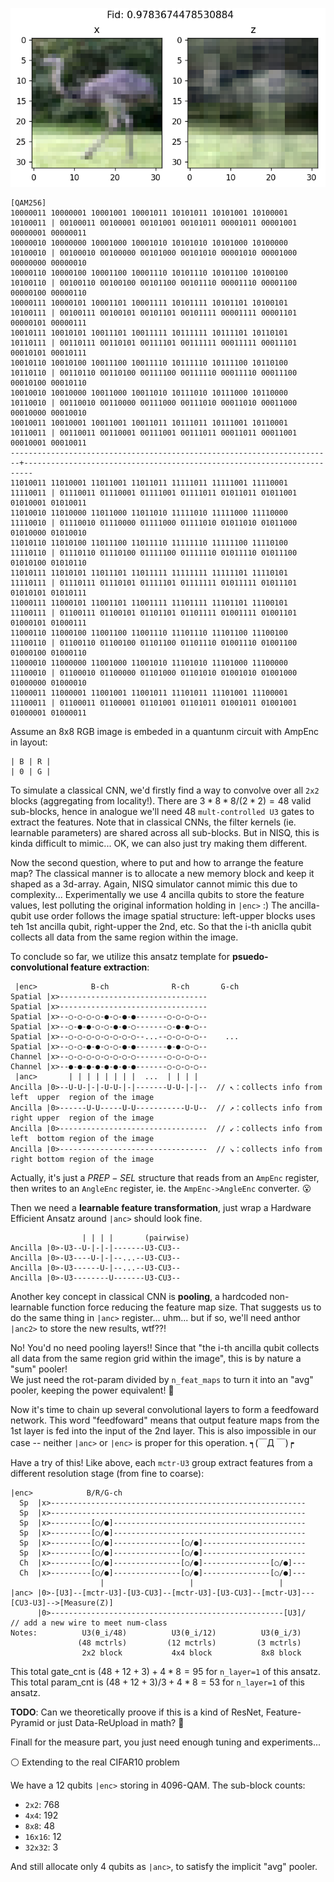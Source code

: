 ![amp_enc_vqc.png](./amp_enc_vqc.png)

```
[QAM256]
10000011 10000001 10001001 10001011 10101011 10101001 10100001 10100011 | 00100011 00100001 00101001 00101011 00001011 00001001 00000001 00000011
10000010 10000000 10001000 10001010 10101010 10101000 10100000 10100010 | 00100010 00100000 00101000 00101010 00001010 00001000 00000000 00000010
10000110 10000100 10001100 10001110 10101110 10101100 10100100 10100110 | 00100110 00100100 00101100 00101110 00001110 00001100 00000100 00000110
10000111 10000101 10001101 10001111 10101111 10101101 10100101 10100111 | 00100111 00100101 00101101 00101111 00001111 00001101 00000101 00000111
10010111 10010101 10011101 10011111 10111111 10111101 10110101 10110111 | 00110111 00110101 00111101 00111111 00011111 00011101 00010101 00010111
10010110 10010100 10011100 10011110 10111110 10111100 10110100 10110110 | 00110110 00110100 00111100 00111110 00011110 00011100 00010100 00010110
10010010 10010000 10011000 10011010 10111010 10111000 10110000 10110010 | 00110010 00110000 00111000 00111010 00011010 00011000 00010000 00010010
10010011 10010001 10011001 10011011 10111011 10111001 10110001 10110011 | 00110011 00110001 00111001 00111011 00011011 00011001 00010001 00010011
------------------------------------------------------------------------+------------------------------------------------------------------------
11010011 11010001 11011001 11011011 11111011 11111001 11110001 11110011 | 01110011 01110001 01111001 01111011 01011011 01011001 01010001 01010011
11010010 11010000 11011000 11011010 11111010 11111000 11110000 11110010 | 01110010 01110000 01111000 01111010 01011010 01011000 01010000 01010010
11010110 11010100 11011100 11011110 11111110 11111100 11110100 11110110 | 01110110 01110100 01111100 01111110 01011110 01011100 01010100 01010110
11010111 11010101 11011101 11011111 11111111 11111101 11110101 11110111 | 01110111 01110101 01111101 01111111 01011111 01011101 01010101 01010111
11000111 11000101 11001101 11001111 11101111 11101101 11100101 11100111 | 01100111 01100101 01101101 01101111 01001111 01001101 01000101 01000111
11000110 11000100 11001100 11001110 11101110 11101100 11100100 11100110 | 01100110 01100100 01101100 01101110 01001110 01001100 01000100 01000110
11000010 11000000 11001000 11001010 11101010 11101000 11100000 11100010 | 01100010 01100000 01101000 01101010 01001010 01001000 01000000 01000010
11000011 11000001 11001001 11001011 11101011 11101001 11100001 11100011 | 01100011 01100001 01101001 01101011 01001011 01001001 01000001 01000011
```

Assume an 8x8 RGB image is embeded in a quantunm circuit with AmpEnc in layout:
```
| B | R |
| 0 | G |
```

To simulate a classical CNN, we'd firstly find a way to convolve over all `2x2` blocks (aggregating from locality!). There are $3*8*8/(2*2) = 48$ valid sub-blocks, hence in analogue we'll need $48$ `mult-controlled U3` gates to extract the features. Note that in classical CNNs, the filter kernels (ie. learnable parameters) are shared across all sub-blocks. But in NISQ, this is kinda difficult to mimic... OK, we can also just try making them different. 

Now the second question, where to put and how to arrange the feature map? The classical manner is to allocate a new memory block and keep it shaped as a 3d-array. Again, NISQ simulator cannot mimic this due to complexity... Experimentally we use $4$ ancilla qubits to store the feature values, lest polluting the original information holding in `|enc>` :) The ancilla-qubit use order follows the image spatial structure: left-upper blocks uses teh 1st ancilla qubit, right-upper the 2nd, etc. So that the i-th aniclla qubit collects all data from the same region within the image. 

To conclude so far, we utilize this ansatz template for **psuedo-convolutional feature extraction**: 

```
 |enc>            B-ch              R-ch       G-ch
Spatial |x>---------------------------------
Spatial |x>---------------------------------
Spatial |x>--○-○-○-○-●-○-●-●-------○-○-○-○--
Spatial |x>--○-●-●-○-○-●-●-○-------○-●-●-○--
Spatial |x>--○-○-○-○-○-○-○-○--...--○-○-○-○--    ...
Spatial |x>--○-○-●-●-○-○-●-●-------●-●-○-○--
Channel |x>--○-○-○-○-○-○-○-○-------○-○-○-○--
Channel |x>--●-●-●-●-●-●-●-●-------○-○-○-○--
 |anc>       | | | | | | | |  ...  | | | |
Ancilla |0>--U-U-|-|-U-U-|-|-------U-U-|-|--  // ↖：collects info from left  upper  region of the image 
Ancilla |0>------U-U-----U-U-----------U-U--  // ↗：collects info from right upper  region of the image 
Ancilla |0>---------------------------------  // ↙：collects info from left  bottom region of the image 
Ancilla |0>---------------------------------  // ↘：collects info from right bottom region of the image 
```

Actually, it's just a $PREP-SEL$ structure that reads from an `AmpEnc` register, then writes to an `AngleEnc` register, ie. the `AmpEnc->AngleEnc` converter. 😮 

Then we need a **learnable feature transformation**, just wrap a Hardware Efficient Ansatz around `|anc>` should look fine. 

```
                | | | |       (pairwise)
Ancilla |0>-U3--U-|-|-|-------U3-CU3--
Ancilla |0>-U3----U-|-|--...--U3-CU3--
Ancilla |0>-U3------U-|--...--U3-CU3--
Ancilla |0>-U3--------U-------U3-CU3--
```

Another key concept in classical CNN is **pooling**, a hardcoded non-learnable function force reducing the feature map size. That suggests us to do the same thing in `|anc>` register... uhm... but if so, we'll need anthor `|anc2>` to store the new results, wtf??! 

No! You'd no need pooling layers!! 
Since that "the i-th ancilla qubit collects all data from the same region grid within the image", this is by nature a "sum" pooler!  
We just need the rot-param divided by `n_feat_maps` to turn it into an "avg" pooler, keeping the power equivalent! 🎉  

Now it's time to chain up several convolutional layers to form a feedfoward network. This word "feedfoward" means that output feature maps from the 1st layer is fed into the input of the 2nd layer.  This is also impossible in our case -- neither `|anc>` or `|enc>` is proper for this operation. ┑(￣Д ￣)┍  

Have a try of this! Like above, each `mctr-U3` group extract features from a different resolution stage (from fine to coarse):

```
|enc>            B/R/G-ch
  Sp  |x>---------------------------------------------------------
  Sp  |x>---------------------------------------------------------
  Sp  |x>---------[○/●]-------------------------------------------
  Sp  |x>---------[○/●]-------------------------------------------
  Sp  |x>---------[○/●]---------------[○/●]-----------------------
  Sp  |x>---------[○/●]---------------[○/●]-----------------------
  Ch  |x>---------[○/●]---------------[○/●]---------------[○/●]---
  Ch  |x>---------[○/●]---------------[○/●]---------------[○/●]---
                    |                   |                   |
|anc> |0>-[U3]--[mctr-U3]-[U3-CU3]--[mctr-U3]-[U3-CU3]--[mctr-U3]---[CU3-U3]-->[Measure(Z)]
      |0>----------------------------------------------------[U3]/    // add a new wire to meet num-class
Notes:          U3(θ_i/48)          U3(θ_i/12)          U3(θ_i/3)
               (48 mctrls)         (12 mctrls)         (3 mctrls)
                2x2 block           4x4 block           8x8 block
```

This total gate_cnt  is $(48+12+3)   + 4*8 = 95$ for `n_layer=1` of this ansatz.
This total param_cnt is $(48+12+3)/3 + 4*8 = 53$ for `n_layer=1` of this ansatz.

**TODO**: Can we theoretically proove if this is a kind of ResNet, Feature-Pyramid or just Data-ReUpload in math? 🤔

Finall for the measure part, you just need enough tuning and experiments...


<div STYLE="page-break-after: always;"></div>


⚪ Extending to the real CIFAR10 problem

We have a $12$ qubits `|enc>` storing in 4096-QAM. The sub-block counts:

- `2x2`: 768
- `4x4`: 192
- `8x8`: 48
- `16x16`: 12
- `32x32`: 3

And still allocate only $4$ qubits as `|anc>`, to satisfy the implicit "avg" pooler.
